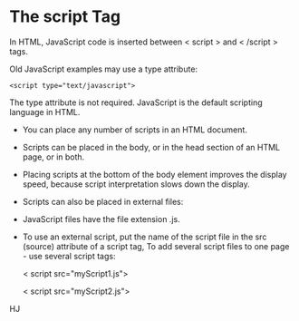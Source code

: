 # The script Tag

In HTML, JavaScript code is inserted between < script > and < /script > tags.

Old JavaScript examples may use a type attribute: 

    <script type="text/javascript">





    

The type attribute is not required. JavaScript is the default scripting language in HTML.

- You can place any number of scripts in an HTML document.

- Scripts can be placed in the body, or in the head section of an HTML page, or in both.

- Placing scripts at the bottom of the body element improves the display speed, because script interpretation slows down the display.

- Scripts can also be placed in external files:

- JavaScript files have the file extension .js.

- To use an external script, put the name of the script file in the src (source) attribute of a script tag,
To add several script files to one page  - use several script tags:

    < script src="myScript1.js"></script> 

    < script src="myScript2.js"></script>

HJ

